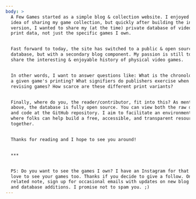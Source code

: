 ```yaml
---
body: >
  A Few Games started as a simple blog & collection website. I enjoyed the
  idea of sharing my game collection, but quickly after building the initial
  version, I wanted to share my (at the time) private database of video game
  print data, not just the specific games I own.


  Fast forward to today, the site has switched to a public & open source
  database, but with a secondary blog component. My passion is still to
  share the interesting & enjoyable history of physical video games.


  In other words, I want to answer questions like: What is the chronology of
  a given game's printing? What signifiers do publishers exercise when
  revising games? How scarce are these different print variants?


  Finally, where do you, the reader/contributor, fit into this? As mentioned
  above, the database is fully open source. You can view both the raw data
  and code at the GitHub repository. I aim to facilitate an environment
  where folks can help build a free, accessible, and transparent resource,
  together.


  Thanks for reading and I hope to see you around!


  ***


  PS: Do you want to see the games I own? I have an Instagram for that! I'd
  love to see your games too. Thanks if you decide to give a follow. On a
  related note, sign up for occasional emails with updates on new blog posts
  and database additions. I promise not to spam you. ;)
---
```

